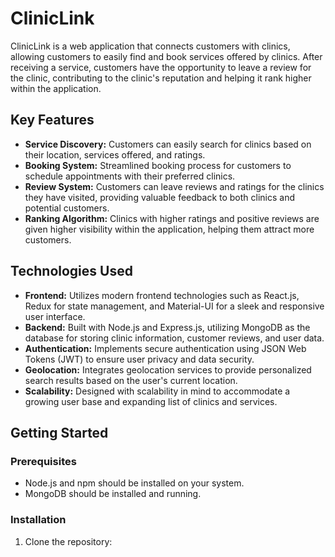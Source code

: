 # ClinicLink

ClinicLink is a web application that connects customers with clinics, allowing customers to easily find and book services offered by clinics. After receiving a service, customers have the opportunity to leave a review for the clinic, contributing to the clinic's reputation and helping it rank higher within the application.

## Key Features

- **Service Discovery:** Customers can easily search for clinics based on their location, services offered, and ratings.
- **Booking System:** Streamlined booking process for customers to schedule appointments with their preferred clinics.
- **Review System:** Customers can leave reviews and ratings for the clinics they have visited, providing valuable feedback to both clinics and potential customers.
- **Ranking Algorithm:** Clinics with higher ratings and positive reviews are given higher visibility within the application, helping them attract more customers.

## Technologies Used

- **Frontend:** Utilizes modern frontend technologies such as React.js, Redux for state management, and Material-UI for a sleek and responsive user interface.
- **Backend:** Built with Node.js and Express.js, utilizing MongoDB as the database for storing clinic information, customer reviews, and user data.
- **Authentication:** Implements secure authentication using JSON Web Tokens (JWT) to ensure user privacy and data security.
- **Geolocation:** Integrates geolocation services to provide personalized search results based on the user's current location.
- **Scalability:** Designed with scalability in mind to accommodate a growing user base and expanding list of clinics and services.

## Getting Started

### Prerequisites

- Node.js and npm should be installed on your system.
- MongoDB should be installed and running.

### Installation

1. Clone the repository:


